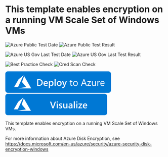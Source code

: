 # This template enables encryption on a running VM Scale Set of Windows VMs

![Azure Public Test Date](https://azurequickstartsservice.blob.core.windows.net/badges/201-encrypt-running-vmss-windows/PublicLastTestDate.svg)
![Azure Public Test Result](https://azurequickstartsservice.blob.core.windows.net/badges/201-encrypt-running-vmss-windows/PublicDeployment.svg)

![Azure US Gov Last Test Date](https://azurequickstartsservice.blob.core.windows.net/badges/201-encrypt-running-vmss-windows/FairfaxLastTestDate.svg)
![Azure US Gov Last Test Result](https://azurequickstartsservice.blob.core.windows.net/badges/201-encrypt-running-vmss-windows/FairfaxDeployment.svg)

![Best Practice Check](https://azurequickstartsservice.blob.core.windows.net/badges/201-encrypt-running-vmss-windows/BestPracticeResult.svg)
![Cred Scan Check](https://azurequickstartsservice.blob.core.windows.net/badges/201-encrypt-running-vmss-windows/CredScanResult.svg)

[![Deploy To Azure](https://raw.githubusercontent.com/Azure/azure-quickstart-templates/master/1-CONTRIBUTION-GUIDE/images/deploytoazure.svg?sanitize=true)]("https://portal.azure.com/#create/Microsoft.Template/uri/https%3A%2F%2Fraw.githubusercontent.com%2FAzure%2Fazure-quickstart-templates%2Fmaster%2F201-encrypt-running-vmss-windows%2Fazuredeploy.json")  [![Visualize](https://raw.githubusercontent.com/Azure/azure-quickstart-templates/master/1-CONTRIBUTION-GUIDE/images/visualizebutton.svg?sanitize=true)]("http://armviz.io/#/?load=https%3A%2F%2Fraw.githubusercontent.com%2FAzure%2Fazure-quickstart-templates%2Fmaster%2F201-encrypt-running-vmss-windows%2Fazuredeploy.json")
    


    


This template enables encryption on a running VM Scale Set of Windows VMs.

For more information about Azure Disk Encryption, see https://docs.microsoft.com/en-us/azure/security/azure-security-disk-encryption-windows

